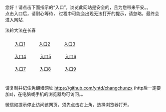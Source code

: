 您好！请点击下面指示的“入口”，浏览此网站是安全的，且为您带来平安。。 <br/>
点击入口后，请耐心等待， 过程中可能会出现无法打开的提示，请忽略，最终会进入网站. </br>

法轮大法在长春<br/>
<div style="padding:10px"><a style="margin:20px" target="_blank" href="https://dqtgdv6ywq6ri.cloudfront.net/2Qpsp?nldobf" id="ccLink1" rel="nofollow">入口1</a> <a target="_blank" style="margin:20px" href="https://d2e29hmogf95ck.cloudfront.net/2Qpsp?txnmftyy" id="ccLink2" rel="nofollow">入口2</a> <a style="margin:20px" target="_blank" href="https://d23b1p70q4l9rm.cloudfront.net/2Qpsp?rubiamz" id="ccLink3" rel="nofollow">入口3</a></div>

<div style="padding:10px" ><a style="margin:20px" target="_blank" href="https://dqtgdv6ywq6ri.cloudfront.net/2Qpsp?nldobf" id="ccLink4" rel="nofollow">入口4</a> <a style="margin:20px" href="https://d2e29hmogf95ck.cloudfront.net/2Qpsp?txnmftyy" target="_blank" id="ccLink5" rel="nofollow">入口5</a> <a style="margin:20px" href="https://d23b1p70q4l9rm.cloudfront.net/2Qpsp?rubiamz" target="_blank" id="ccLink6" rel="nofollow">入口6</a></div>

<div style="padding:10px"><a style="margin:20px" target="_blank" href="https://dqtgdv6ywq6ri.cloudfront.net/2Qpsp?nldobf" id="ccLink7" rel="nofollow">入口7</a> <a style="margin:20px" href="https://d2e29hmogf95ck.cloudfront.net/2Qpsp?txnmftyy" target="_blank" id="ccLink8" rel="nofollow">入口8</a> <a style="margin:20px" target="_blank" href="https://d23b1p70q4l9rm.cloudfront.net/2Qpsp?rubiamz" id="ccLink9" rel="nofollow">入口9</a></div>

<br/>



请复制并记住免翻墙网址 https://github.com/yntd/changchunzx (http后一定要加s)，在电脑或手机的浏览器均可访问。。<br/>

微信如提示停止访问该网页，须先点击右上角，选择浏览器打开。
